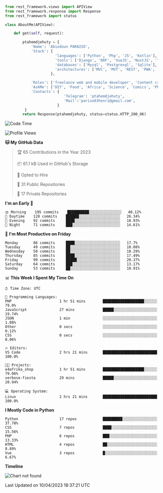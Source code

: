 ###
```python
from rest_framework.views import APIView
from rest_framework.response import Response
from rest_framework import status

class AboutMe(APIView):

    def get(self, request):

        ptahemdjehuty = {
            'Name': 'Abiodoun PARAISO',
            'Stack': {
                       'languages': ['Python', 'Php', 'JS', 'Kotlin'],
                       'tools': ['Django', 'DRF', 'VueJS', 'NuxtJS', 'Threejs' 'React', 'Kotlin', 'Electron'],
                       'databases': ['Mysql', 'Postgresql', 'Sqlite'],
                       'architectures': ['MVC', 'MVT', 'REST', 'PWA', 'SPA', 'MicroServices']
                     },

            'Roles': ['freelance web and mobile developer', 'Content creator', 'Teacher', 'Mentor'],
            'AskMe': ['DIY', 'Food', 'Africa', 'Science', 'Comics', 'Photography', 'Tech', 'Programming'],
            'Contacts': {
                           'Telegram': 'ptahemdjehuty',
                           'Mail':'pariso03henri@gmail.com',
                        }
         }
        return Response(ptahemdjehuty, status=status.HTTP_200_OK)

```                    

<!--START_SECTION:waka-->
![Code Time](http://img.shields.io/badge/Code%20Time-506%20hrs%2018%20mins-blue)

![Profile Views](http://img.shields.io/badge/Profile%20Views-1-blue)

**🐱 My GitHub Data** 

> 🏆 65 Contributions in the Year 2023
 > 
> 📦 61.1 kB Used in GitHub's Storage 
 > 
> 💼 Opted to Hire
 > 
> 📜 31 Public Repositories 
 > 
> 🔑 17 Private Repositories  
 > 
**I'm an Early 🐤** 

```text
🌞 Morning    195 commits    ██████████░░░░░░░░░░░░░░░   40.12% 
🌆 Daytime    128 commits    ██████░░░░░░░░░░░░░░░░░░░   26.34% 
🌃 Evening    92 commits     ████░░░░░░░░░░░░░░░░░░░░░   18.93% 
🌙 Night      71 commits     ███░░░░░░░░░░░░░░░░░░░░░░   14.61%

```
📅 **I'm Most Productive on Friday** 

```text
Monday       86 commits     ████░░░░░░░░░░░░░░░░░░░░░   17.7% 
Tuesday      49 commits     ██░░░░░░░░░░░░░░░░░░░░░░░   10.08% 
Wednesday    50 commits     ██░░░░░░░░░░░░░░░░░░░░░░░   10.29% 
Thursday     85 commits     ████░░░░░░░░░░░░░░░░░░░░░   17.49% 
Friday       99 commits     █████░░░░░░░░░░░░░░░░░░░░   20.37% 
Saturday     64 commits     ███░░░░░░░░░░░░░░░░░░░░░░   13.17% 
Sunday       53 commits     ██░░░░░░░░░░░░░░░░░░░░░░░   10.91%

```


📊 **This Week I Spent My Time On** 

```text
⌚︎ Time Zone: UTC

💬 Programming Languages: 
PHP                      1 hr 51 mins        ███████████████████░░░░░░   79.0% 
JavaScript               27 mins             █████░░░░░░░░░░░░░░░░░░░░   19.74% 
JSON                     1 min               ░░░░░░░░░░░░░░░░░░░░░░░░░   1.08% 
Other                    0 secs              ░░░░░░░░░░░░░░░░░░░░░░░░░   0.12% 
CSS                      0 secs              ░░░░░░░░░░░░░░░░░░░░░░░░░   0.06%

🔥 Editors: 
VS Code                  2 hrs 21 mins       █████████████████████████   100.0%

🐱‍💻 Projects: 
e4afrika_shop            1 hr 51 mins        ███████████████████░░░░░░   79.06% 
verbose-fiesta           29 mins             █████░░░░░░░░░░░░░░░░░░░░   20.94%

💻 Operating System: 
Linux                    2 hrs 21 mins       █████████████████████████   100.0%

```

**I Mostly Code in Python** 

```text
Python                   17 repos            █████████░░░░░░░░░░░░░░░░   37.78% 
CSS                      7 repos             ████░░░░░░░░░░░░░░░░░░░░░   15.56% 
PHP                      6 repos             ███░░░░░░░░░░░░░░░░░░░░░░   13.33% 
HTML                     4 repos             ██░░░░░░░░░░░░░░░░░░░░░░░   8.89% 
Vue                      3 repos             █░░░░░░░░░░░░░░░░░░░░░░░░   6.67%

```


**Timeline**

![Chart not found](https://raw.githubusercontent.com/ptahemdjehuty/ptahemdjehuty/main/charts/bar_graph.png) 


 Last Updated on 10/04/2023 18:37:21 UTC
<!--END_SECTION:waka-->
